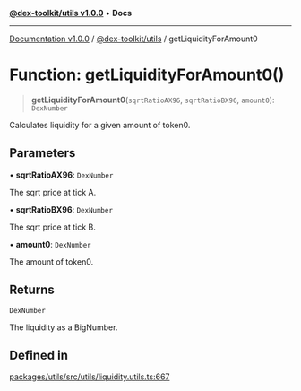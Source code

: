[**@dex-toolkit/utils v1.0.0**](../README.md) • **Docs**

***

[Documentation v1.0.0](../../../packages.md) / [@dex-toolkit/utils](../README.md) / getLiquidityForAmount0

# Function: getLiquidityForAmount0()

> **getLiquidityForAmount0**(`sqrtRatioAX96`, `sqrtRatioBX96`, `amount0`): `DexNumber`

Calculates liquidity for a given amount of token0.

## Parameters

• **sqrtRatioAX96**: `DexNumber`

The sqrt price at tick A.

• **sqrtRatioBX96**: `DexNumber`

The sqrt price at tick B.

• **amount0**: `DexNumber`

The amount of token0.

## Returns

`DexNumber`

The liquidity as a BigNumber.

## Defined in

[packages/utils/src/utils/liquidity.utils.ts:667](https://github.com/niZmosis/dex-toolkit/blob/3d8b41b44787b30fbea5de3ab4737662ffb61bc8/packages/utils/src/utils/liquidity.utils.ts#L667)
